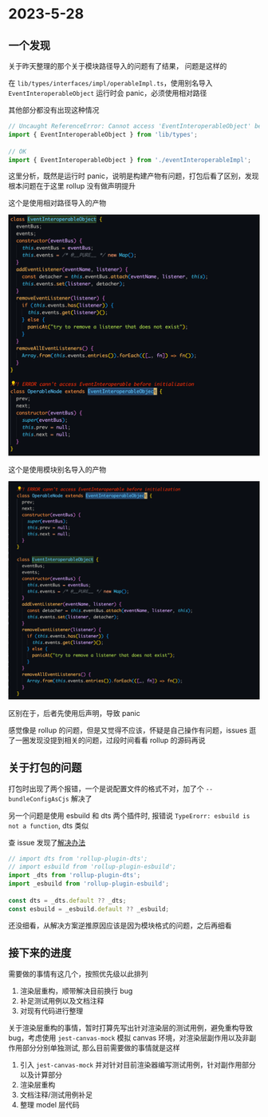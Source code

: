 # 2023-5-28

## 一个发现

关于昨天整理的那个关于模块路径导入的问题有了结果， 问题是这样的

在 `lib/types/interfaces/impl/operableImpl.ts`，使用别名导入 `EventInteroperableObject` 运行时会 panic，必须使用相对路径

其他部分都没有出现这种情况

```typescript
// Uncaught ReferenceError: Cannot access 'EventInteroperableObject' before initialization
import { EventInteroperableObject } from 'lib/types';

// OK
import { EventInteroperableObject } from './eventInteroperableImpl';
```

这里分析，既然是运行时 panic，说明是构建产物有问题，打包后看了区别，发现根本问题在于这里 rollup 没有做声明提升

这个是使用相对路径导入的产物

![5-28_1](../../source/img/5-28_1.jpg)

这个是使用模块别名导入的产物

![5-28_2](../../source/img/5-28_2.jpg)

区别在于，后者先使用后声明，导致 panic

感觉像是 rollup 的问题，但是又觉得不应该，怀疑是自己操作有问题，issues 逛了一圈发现没提到相关的问题，过段时间看看 rollup 的源码再说

## 关于打包的问题

打包时出现了两个报错，一个是说配置文件的格式不对，加了个 `--bundleConfigAsCjs` 解决了

另一个问题是使用 esbuild 和 dts 两个插件时, 报错说 `TypeErorr: esbuild is not a function`, dts 类似

查 issue 发现了[解决办法](https://github.com/egoist/rollup-plugin-esbuild/issues/361)

```typescript
// import dts from 'rollup-plugin-dts';
// import esbuild from 'rollup-plugin-esbuild';
import _dts from 'rollup-plugin-dts';
import _esbuild from 'rollup-plugin-esbuild';

const dts = _dts.default ?? _dts;
const esbuild = _esbuild.default ?? _esbuild;
```

还没细看，从解决方案逆推原因应该是因为模块格式的问题，之后再细看

## 接下来的进度

需要做的事情有这几个，按照优先级以此排列

1. 渲染层重构，顺带解决目前换行 bug
2. 补足测试用例以及文档注释
3. 对现有代码进行整理

关于渲染层重构的事情，暂时打算先写出针对渲染层的测试用例，避免重构导致 bug，考虑使用 `jest-canvas-mock` 模拟 canvas 环境，对渲染层副作用以及非副作用部分分别单独测试, 那么目前需要做的事情就是这样

1. 引入 `jest-canvas-mock` 并对针对目前渲染器编写测试用例，针对副作用部分以及计算部分
2. 渲染层重构
3. 文档注释/测试用例补足
4. 整理 model 层代码
